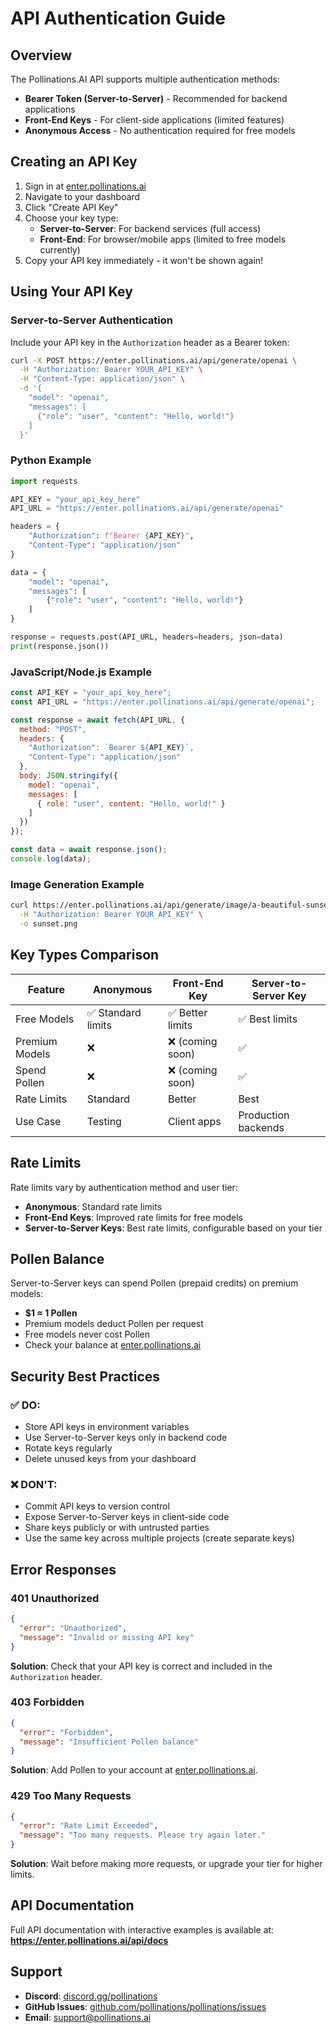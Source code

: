 # API Authentication Guide

## Overview

The Pollinations.AI API supports multiple authentication methods:
- **Bearer Token (Server-to-Server)** - Recommended for backend applications
- **Front-End Keys** - For client-side applications (limited features)
- **Anonymous Access** - No authentication required for free models

## Creating an API Key

1. Sign in at [enter.pollinations.ai](https://enter.pollinations.ai)
2. Navigate to your dashboard
3. Click "Create API Key"
4. Choose your key type:
   - **Server-to-Server**: For backend services (full access)
   - **Front-End**: For browser/mobile apps (limited to free models currently)
5. Copy your API key immediately - it won't be shown again!

## Using Your API Key

### Server-to-Server Authentication

Include your API key in the `Authorization` header as a Bearer token:

```bash
curl -X POST https://enter.pollinations.ai/api/generate/openai \
  -H "Authorization: Bearer YOUR_API_KEY" \
  -H "Content-Type: application/json" \
  -d '{
    "model": "openai",
    "messages": [
      {"role": "user", "content": "Hello, world!"}
    ]
  }'
```

### Python Example

```python
import requests

API_KEY = "your_api_key_here"
API_URL = "https://enter.pollinations.ai/api/generate/openai"

headers = {
    "Authorization": f"Bearer {API_KEY}",
    "Content-Type": "application/json"
}

data = {
    "model": "openai",
    "messages": [
        {"role": "user", "content": "Hello, world!"}
    ]
}

response = requests.post(API_URL, headers=headers, json=data)
print(response.json())
```

### JavaScript/Node.js Example

```javascript
const API_KEY = "your_api_key_here";
const API_URL = "https://enter.pollinations.ai/api/generate/openai";

const response = await fetch(API_URL, {
  method: "POST",
  headers: {
    "Authorization": `Bearer ${API_KEY}`,
    "Content-Type": "application/json"
  },
  body: JSON.stringify({
    model: "openai",
    messages: [
      { role: "user", content: "Hello, world!" }
    ]
  })
});

const data = await response.json();
console.log(data);
```

### Image Generation Example

```bash
curl https://enter.pollinations.ai/api/generate/image/a-beautiful-sunset \
  -H "Authorization: Bearer YOUR_API_KEY" \
  -o sunset.png
```

## Key Types Comparison

| Feature | Anonymous | Front-End Key | Server-to-Server Key |
|---------|-----------|---------------|---------------------|
| Free Models | ✅ Standard limits | ✅ Better limits | ✅ Best limits |
| Premium Models | ❌ | ❌ (coming soon) | ✅ |
| Spend Pollen | ❌ | ❌ (coming soon) | ✅ |
| Rate Limits | Standard | Better | Best |
| Use Case | Testing | Client apps | Production backends |

## Rate Limits

Rate limits vary by authentication method and user tier:
- **Anonymous**: Standard rate limits
- **Front-End Keys**: Improved rate limits for free models
- **Server-to-Server Keys**: Best rate limits, configurable based on your tier

## Pollen Balance

Server-to-Server keys can spend Pollen (prepaid credits) on premium models:
- **$1 ≈ 1 Pollen**
- Premium models deduct Pollen per request
- Free models never cost Pollen
- Check your balance at [enter.pollinations.ai](https://enter.pollinations.ai)

## Security Best Practices

### ✅ DO:
- Store API keys in environment variables
- Use Server-to-Server keys only in backend code
- Rotate keys regularly
- Delete unused keys from your dashboard

### ❌ DON'T:
- Commit API keys to version control
- Expose Server-to-Server keys in client-side code
- Share keys publicly or with untrusted parties
- Use the same key across multiple projects (create separate keys)

## Error Responses

### 401 Unauthorized
```json
{
  "error": "Unauthorized",
  "message": "Invalid or missing API key"
}
```

**Solution**: Check that your API key is correct and included in the `Authorization` header.

### 403 Forbidden
```json
{
  "error": "Forbidden",
  "message": "Insufficient Pollen balance"
}
```

**Solution**: Add Pollen to your account at [enter.pollinations.ai](https://enter.pollinations.ai).

### 429 Too Many Requests
```json
{
  "error": "Rate Limit Exceeded",
  "message": "Too many requests. Please try again later."
}
```

**Solution**: Wait before making more requests, or upgrade your tier for higher limits.

## API Documentation

Full API documentation with interactive examples is available at:
**https://enter.pollinations.ai/api/docs**

## Support

- **Discord**: [discord.gg/pollinations](https://discord.gg/pollinations)
- **GitHub Issues**: [github.com/pollinations/pollinations/issues](https://github.com/pollinations/pollinations/issues)
- **Email**: support@pollinations.ai
